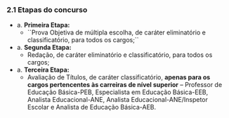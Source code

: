 <h3>2.1 Etapas do concurso</h3>

<ul>

  <li>a. <strong>Primeira Etapa:</strong>
    <ul>
        <li>
            ``Prova Objetiva de múltipla escolha, de caráter eliminatório e classificatório, para todos os cargos;``
        </li>
    </ul>
  </li>

  <li>a. <strong>Segunda Etapa:</strong>
    <ul>
        <li>
            Redação, de caráter eliminatório e classificatório, para todos os cargos;
        </li>
    </ul>
  </li>

  <li>a. <strong>Terceira Etapa:</strong>
    <ul>
        <li>
            Avaliação de Títulos, de caráter classificatório, <strong>apenas para os cargos
            pertencentes às carreiras de nível superior</strong> – Professor de Educação Básica-PEB, Especialista em
            Educação Básica-EEB, Analista Educacional-ANE, Analista Educacional-ANE/Inspetor Escolar e
            Analista de Educação Básica-AEB.
        </li>
    </ul>
  </li>

<ul>


